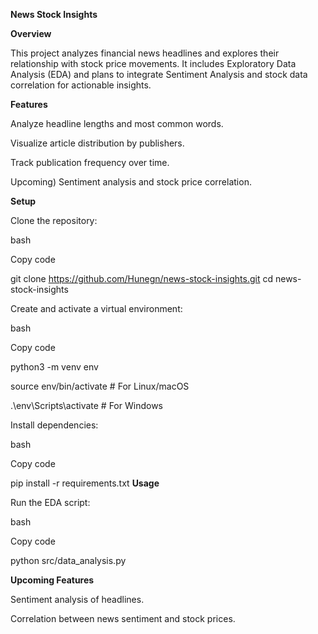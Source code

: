 **News Stock Insights**

**Overview**

This project analyzes financial news headlines and explores their relationship with stock price movements. It includes Exploratory Data Analysis (EDA) and plans to integrate Sentiment Analysis and stock data correlation for actionable insights.

**Features**

Analyze headline lengths and most common words.

Visualize article distribution by publishers.

Track publication frequency over time.

Upcoming) Sentiment analysis and stock price correlation.

**Setup**

Clone the repository:

bash

Copy code

git clone https://github.com/Hunegn/news-stock-insights.git
cd news-stock-insights

Create and activate a virtual environment:

bash

Copy code

python3 -m venv env

source env/bin/activate  # For Linux/macOS

.\env\Scripts\activate   # For Windows

Install dependencies:

bash

Copy code


pip install -r requirements.txt
**Usage**

Run the EDA script:

bash

Copy code

python src/data_analysis.py

**Upcoming Features**

Sentiment analysis of headlines.

Correlation between news sentiment and stock prices.
